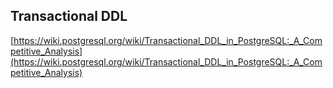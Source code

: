 
## Transactional DDL

[https://wiki.postgresql.org/wiki/Transactional_DDL_in_PostgreSQL:_A_Competitive_Analysis](https://wiki.postgresql.org/wiki/Transactional_DDL_in_PostgreSQL:_A_Competitive_Analysis)
